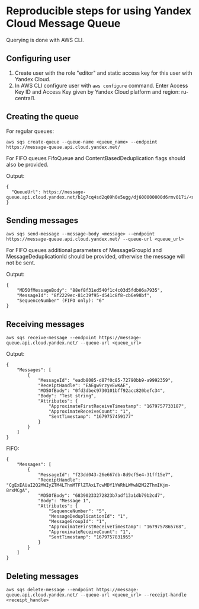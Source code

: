 # Reproducible steps for using Yandex Cloud Message Queue

Querying is done with AWS CLI. 

## Configuring user
1. Create user with the role "editor" and static access key for this user with Yandex Cloud.
2. In AWS CLI configure user with `aws configure` command. Enter Access Key ID and Access Key given by Yandex Cloud platform and region: ru-central1.

## Creating the queue
For regular queues:
```
aws sqs create-queue --queue-name <queue_name> --endpoint https://message-queue.api.cloud.yandex.net/
```
For FIFO queues FifoQueue and ContentBasedDeduplication flags should also be provided. 

Output:
```
{
  "QueueUrl": https://message-queue.api.cloud.yandex.net/b1g7cq4sd2q09h0e5ugg/dj600000000d6rmv017i/<queue_name>
}
```

## Sending messages
```
aws sqs send-message --message-body <message> --endpoint https://message-queue.api.cloud.yandex.net/ --queue-url <queue_url>
```
For FIFO queues additional parameters of MessageGroupId and MessageDeduplicationId should be provided, otherwise the message will not be sent. 

Output:
```
{
    "MD5OfMessageBody": "88ef8f31ed540f1c4c03d5fdb06a7935",
    "MessageId": "8f2229ec-81c39f95-d541c8f8-cb6e98bf",
    "SequenceNumber" (FIFO only): "6"
}
```

## Receiving messages 
```
aws sqs receive-message --endpoint https://message-queue.api.cloud.yandex.net/ --queue-url <queue_url>
```

Output:
```
{
    "Messages": [
        {
            "MessageId": "eadb8085-d87f0c85-72790bb9-a9992359",
            "ReceiptHandle": "EAEgw9rzyvEwKAE",
            "MD5OfBody": "0fd3dbec9730101bff92acc820befc34",
            "Body": "Test string",
            "Attributes": {
                "ApproximateFirstReceiveTimestamp": "1679757733187",
                "ApproximateReceiveCount": "1",
                "SentTimestamp": "1679757459177"
            }
        }
    ]
}
```
FIFO:
```
{
    "Messages": [
        {
            "MessageId": "f23dd043-26e667db-8d9cf5e4-31ff15e7",
            "ReceiptHandle": "CgExEAUaI2Q2MWIyZTM4LThmMTFlZTAxLTcwMDY1YWRhLWMwN2M2ZThmIKjm-8rxMCgA",
            "MD5OfBody": "68390233272823b7adf13a1db79b2cd7",
            "Body": "Message 1",
            "Attributes": {
                "SequenceNumber": "5",
                "MessageDeduplicationId": "1",
                "MessageGroupId": "1",
                "ApproximateFirstReceiveTimestamp": "1679757865768",
                "ApproximateReceiveCount": "1",
                "SentTimestamp": "1679757831955"
            }
        }
    ]
}
```

## Deleting messages
```
aws sqs delete-message --endpoint https://message-queue.api.cloud.yandex.net/ --queue-url <queue_url> --receipt-handle <receipt_handle>
```
